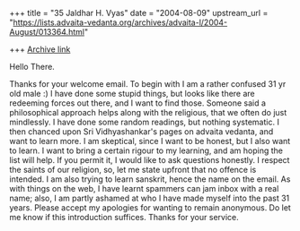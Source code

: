 +++
title = "35 Jaldhar H. Vyas"
date = "2004-08-09"
upstream_url = "https://lists.advaita-vedanta.org/archives/advaita-l/2004-August/013364.html"

+++
[Archive link](https://lists.advaita-vedanta.org/archives/advaita-l/2004-August/013364.html)

Hello There.

Thanks for your welcome email.
To begin with I am a rather confused 31 yr old male :) I have
done some stupid things, but looks like there are redeeming
forces out there, and I want to find those.
 Someone said a philosophical approach helps along with the
religious, that we often do just mindlessly.
 I have done some random readings, but nothing systematic. I
then chanced upon Sri Vidhyashankar's pages on advaita
vedanta, and want to learn more. I am skeptical, since I want
to be honest, but I also want to learn. I want to bring a
certain rigour to my learning, and am hoping the list will
help.
 If you permit it, I would like to ask questions honestly. I
respect the saints of our religion, so, let me state upfront
that no offence is intended.
 I am also trying to learn sanskrit, hence the name on the
email. As with things on the web, I have learnt spammers can
jam inbox with a real name; also, I am partly ashamed at who
I have made myself into the past 31 years. Please accept my
apologies for wanting to remain anonymous.
 Do let me know if this introduction suffices.
Thanks for your service.


